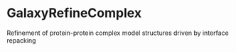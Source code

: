 # GalaxyRefineComplex
Refinement of protein-protein complex model structures driven by interface repacking
